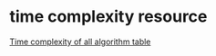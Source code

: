 # time complexity resource

[Time complexity of all algorithm table](https://www.geeksforgeeks.org/time-complexities-of-all-sorting-algorithms/)
